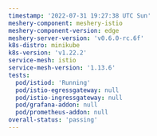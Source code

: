 ```yaml
---
timestamp: '2022-07-31 19:27:38 UTC Sun'
meshery-component: meshery-istio
meshery-component-version: edge
meshery-server-version: 'v0.6.0-rc.6f'
k8s-distro: minikube
k8s-version: 'v1.22.2'
service-mesh: istio
service-mesh-version: '1.13.6'
tests:
  pod/istiod: 'Running'
  pod/istio-egressgateway: null
  pod/istio-ingressgateway: null
  pod/grafana-addon: null
  pod/prometheus-addon: null
overall-status: 'passing'
---
```

